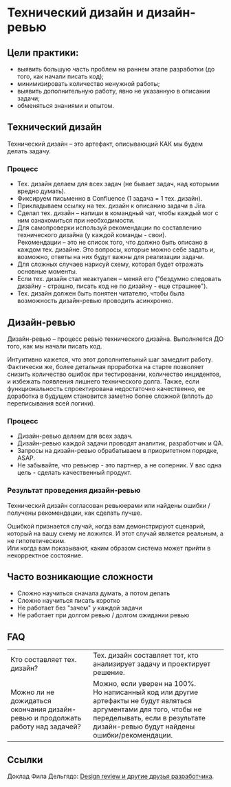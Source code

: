 # Технический дизайн и дизайн-ревью
## Цели практики:
*	выявить большую часть проблем на раннем этапе разработки (до того, как начали писать код);
*	минимизировать количество ненужной работы;
*	выявить дополнительную работу, явно не указанную в описании задачи;
*	обменяться знаниями и опытом.

## Технический дизайн

Технический дизайн – это артефакт, описывающий КАК мы будем делать задачу.

### Процесс

*	Тех. дизайн делаем для всех задач (не бывает задач, над которыми вредно думать).
*	Фиксируем письменно в Confluence (1 задача = 1 тех. дизайн).
*	Прикладываем ссылку на тех. дизайн к описанию задачи в Jira.
*	Сделал тех. дизайн – напиши в командный чат, чтобы каждый мог с ним ознакомиться при необходимости.
*	Для самопроверки используй рекомендации по составлению технического дизайна (у каждой команды - свои).  
    Рекомендации – это не список того, что должно быть описано в каждом тех. дизайне. Это вопросы, которые можно себе задать и, возможно, ответы на них будут важны для реализации задачи. 
*	Для сложных случаев нарисуй схему, которая будет отражать основные моменты.  
*	Если тех. дизайн стал неактуален – меняй его ("бездумно следовать дизайну - страшно, писать код не по дизайну - еще страшнее").
*	Тех. дизайн должен быть понятен читателю, чтобы была возможность дизайн-ревью проводить асинхронно.


## Дизайн-ревью

Дизайн-ревью – процесс ревью технического дизайна. Выполняется ДО того, как мы начали писать код.

Интуитивно кажется, что этот дополнительный шаг замедлит работу.   
Фактически же, более детальная проработка на старте позволяет снизить количество ошибок при тестировании, количество инцидентов, и избежать появления лишнего технического долга. Также, если функциональность спроектирована недостаточно качественно, ее доработка в будущем становится заметно более сложной (вплоть до переписывания всей логики).

### Процесс

*   Дизайн-ревью делаем для всех задач.    
*   Дизайн-ревью каждой задачи проводят аналитик, разработчик и QA.
*   Запросы на дизайн-ревью обрабатываем в приоритетном порядке, ASAP.
*   Не забывайте, что ревьюер - это партнер, а не соперник. У вас одна цель - сделать качественный продукт.

### Результат проведения дизайн-ревью

Технический дизайн согласован ревьюерами или найдены ошибки / получены рекомендации, как сделать лучше.

Ошибкой признается случай, когда вам демонстрируют сценарий, который на вашу схему не ложится. И этот случай является реальным, а не гипотетическим.  
Или когда вам показывают, каким образом система может прийти в некорректное состояние.



## Часто возникающие сложности

*	Сложно научиться сначала думать, а потом делать
*	Сложно научиться писать коротко
*	Не работает без "зачем" у каждой задачи
*	Не работает при долгом ревью / долгом ожидании ревью



## FAQ

<table class="wrapped confluenceTable"><colgroup><col><col></colgroup><tbody>
	<tr>
		<td class="confluenceTd">Кто составляет тех. дизайн?</td>
		<td class="confluenceTd">Тех. дизайн составляет тот, кто анализирует задачу и проектирует решение.</td>
	</tr>
	<tr>
		<td colspan="1" class="confluenceTd">Можно ли не дожидаться окончания дизайн-ревью и продолжать работу над задачей?</td>
		<td colspan="1" class="confluenceTd">Можно, если уверен на 100%.<br>Но написанный код или другие артефакты не будут являться аргументами для того, чтобы не переделывать, если в результате дизайн-ревью будут найдены ошибки/рекомендации.</td>
	</tr></tbody>
</table>




## Ссылки

Доклад Фила Дельгядо:	[Design review и другие друзья разработчика](https://www.youtube.com/watch?v=AOgXt1AH61k).

